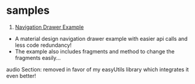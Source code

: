# samples

1. [Navigation Drawer Example](https://github.com/Xstar97/samples/tree/master/apps/Navigation-Drawer-Example)
- A material design navigation drawer example with easier api calls and less code redundancy!
- The example also includes fragments and method to change the fragments easily...



audio Section: removed in favor of my easyUtils library which integrates it even better!
